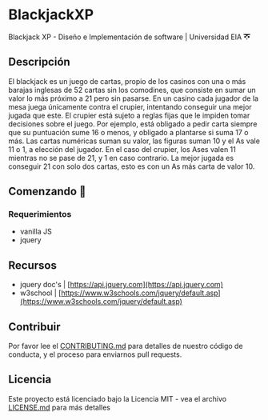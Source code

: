 # BlackjackXP
Blackjack XP - Diseño e Implementación de software | Universidad EIA ![logo eia](https://github.com/EIA-University/LogosEIA/blob/master/assets/png/logo-eia-icon.png?raw=true)

## Descripción

El blackjack es un juego de cartas, propio de los casinos con una o más barajas inglesas de 52 cartas sin los comodines,
que consiste en sumar un valor lo más próximo a 21 pero sin pasarse. En un casino cada jugador de la mesa juega únicamente 
contra el crupier, intentando conseguir una mejor jugada que este. El crupier está sujeto a reglas fijas que le impiden 
tomar decisiones sobre el juego. Por ejemplo, está obligado a pedir carta siempre que su puntuación sume 16 o menos,
y obligado a plantarse si suma 17 o más. Las cartas numéricas suman su valor, las figuras suman 10 y el As vale 11 o 1,
a elección del jugador. En el caso del crupier, los Ases valen 11 mientras no se pase de 21, y 1 en caso contrario. 
La mejor jugada es conseguir 21 con solo dos cartas, esto es con un As más carta de valor 10.


## Comenzando :rocket:
### Requerimientos
* vanilla JS 
* jquery


## Recursos
* jquery doc's | [https://api.jquery.com](https://api.jquery.com)
* w3school | [https://www.w3schools.com/jquery/default.asp](https://www.w3schools.com/jquery/default.asp)


## Contribuir
Por favor lee el [CONTRIBUTING.md]() para detalles de nuestro código de conducta, y el proceso para enviarnos pull requests.
## Licencia
Este proyecto está licenciado bajo la Licencia MIT  - vea el archivo [LICENSE.md](LICENSE.md) para más detalles
